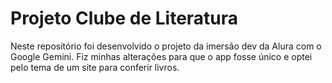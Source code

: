 # Projeto Clube de Literatura
Neste repositório foi desenvolvido o projeto da imersão dev da Alura com o Google Gemini.
Fiz minhas alterações para que o app fosse único e optei pelo tema de um site para conferir
livros.
